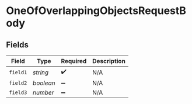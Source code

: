 # OneOfOverlappingObjectsRequestBody


## Fields

| Field              | Type               | Required           | Description        |
| ------------------ | ------------------ | ------------------ | ------------------ |
| `field1`           | *string*           | :heavy_check_mark: | N/A                |
| `field2`           | *boolean*          | :heavy_minus_sign: | N/A                |
| `field3`           | *number*           | :heavy_minus_sign: | N/A                |